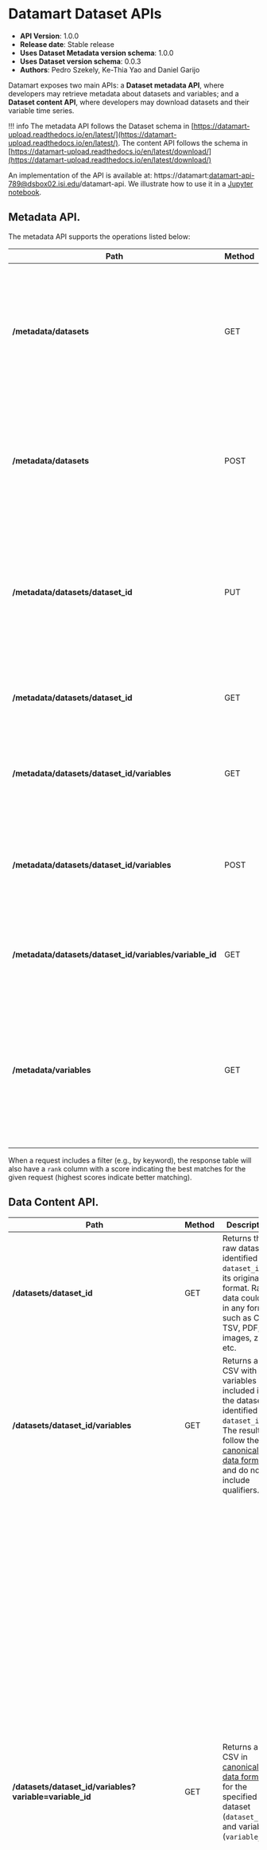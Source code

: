 # Datamart Dataset APIs

* **API Version**: 1.0.0
* **Release date**: Stable release
* **Uses Dataset Metadata version schema**: 1.0.0
* **Uses Dataset version schema**: 0.0.3
* **Authors**: Pedro Szekely, Ke-Thia Yao and Daniel Garijo

Datamart exposes two main APIs: a **Dataset metadata API**, where developers may retrieve metadata about datasets and variables; and a **Dataset content API**, where developers may download datasets and their variable time series.

!!! info
    The metadata API follows the Dataset schema in [https://datamart-upload.readthedocs.io/en/latest/](https://datamart-upload.readthedocs.io/en/latest/). The content API follows the schema in  [https://datamart-upload.readthedocs.io/en/latest/download/](https://datamart-upload.readthedocs.io/en/latest/download/)

An implementation of the API is available at: https://datamart:datamart-api-789@dsbox02.isi.edu/datamart-api. We illustrate how to use it in a [Jupyter notebook](https://github.com/usc-isi-i2/datamart-api/blob/master/Datamart%20Data%20API%20Demo.ipynb). 

## Metadata API. 
The metadata API supports the operations listed below:

| Path     | Method       | Description | Parameters
| -------- |:-------------| ------------|----------|
|**/metadata/datasets**|GET| Returns all datasets (list of [Dataset](https://datamart-upload.readthedocs.io/en/latest/#describing-dataset-metadata))| We support **filtering** datasets according to the following parameters:<br/> **`name`**: name of the dataset. **Example**: `&name=fbiData2009` <br/> **`geo`**: Spatial location. **Example**: `&geo=33.946799,-118.4307395,15z`<br/>**`intersects`**: Intersection if the dataset location with a bounding box in format [lonmin,lonmax,latmin,latmax]. **Example**: `&intersects=84.7142,-76.7142,14.9457,22.945`<br/>**`keyword`**: A relevant keyword (or keyword list separated by ",") that points to relevant variables, subjects or location of the dataset **Example**: `&keyword=maize,ethiopia`|
|**/metadata/datasets**|POST| Creates a new [Dataset](https://datamart-upload.readthedocs.io/en/latest/#describing-dataset-metadata) record. <br>Returns: Status code 201 (created) if successful, along with the dataset id. | NOTE: If the POST methods have already been executed against the Datamart server, then server will respond with an error message. |
|**/metadata/datasets/dataset_id**|PUT| **REPLACES** the entry of the dataset identified by `dataset_id` with the JSON received in the request. Returns: Status code 200 if successful.| None |
|**/metadata/datasets/dataset_id**|GET| Returns the metadata of the [Dataset](https://datamart-upload.readthedocs.io/en/latest/#describing-dataset-metadata) identified by `dataset_id`| None |
|**/metadata/datasets/dataset_id/variables**|GET| Returns all [Variables](https://datamart-upload.readthedocs.io/en/latest/#dataset-variable-metadata) in a dataset identified by `dataset_id` (list of variable)| None |
|**/metadata/datasets/dataset_id/variables**|POST| Creates a new [Variable](https://datamart-upload.readthedocs.io/en/latest/#dataset-variable-metadata) in the dataset identified by `dataset_id`. Returns 201 if successful| None |
|**/metadata/datasets/dataset_id/variables/variable_id**|GET| Returns the [`Variable`](https://datamart-upload.readthedocs.io/en/latest/#dataset-variable-metadata) `variable_id` in the dataset identified by `dataset_id`| None |
|**/metadata/variables**|GET| Returns all existing variable metadata|We support **filtering** datasets according to the following parameters:<br/>  **`ids`**: Variable ids to be returned (could be more than one). **Example**: `&ids=H123,H124` <br/>**`name`**: name of the variable. **Example**: `&name=population`<br/>**`geo`**: Spatial location: **Example**: `&geo=33.946799,-118.4307395,15z`<br/>**`intersects`**: Intersection if the variable location with a bounding box in format [lonmin,lonmax,latmin,latmax]. **Example**: `&intersects=84.7142,-76.7142,14.9457,22.945` <br/>**`keyword`**: A relevant keyword (or keyword list separated by ",") that points to relevant aspects of the variable **Example**: `&keyword=production,ethiopia` |

When a request includes a filter (e.g., by keyword), the response table will also have a `rank` column with a score indicating the best matches for the given request (highest scores indicate better matching).

## Data Content API. 

| Path     | Method       | Description | Parameters
| -------- |:-------------| ------------|----------|
|**/datasets/dataset_id**|GET| Returns the raw dataset identified by `dataset_id` in its original format. Raw data could be in any format, such as CSV, TSV, PDF, images, zip, etc.| None
|**/datasets/dataset_id/variables**|GET| Returns a CSV with the variables included in the dataset identified by `dataset_id`. The results follow the [canonical data format](https://datamart-upload.readthedocs.io/en/latest/download/#canonical-data-format), and do not include qualifiers.| **`limit`**: The API will return data for 20 variables only, by default. However that limit can be increased by setting the limit in the url. Example: `?limit=50`|
|**/datasets/dataset_id/variables?variable=variable_id**|GET| Returns a CSV in [canonical data format](https://datamart-upload.readthedocs.io/en/latest/download/#canonical-data-format) for the specified dataset (`dataset_id`) and variable (`variable_id`).|**`include`**: Additional columns to download. Example: `&include=country_id,admin1_id` <br/>**`exclude`**: Exclude columns from download. Example: `&exclude=coordinate`<br/>**`country`**: Download rows where the main subject is one of the specified countries. Example: `&country=Ethiopia,Sudan`<br/>**`country_id`**: Download rows where the main subject is one of the specified country identifiers.Example: `&country_id=Q115,Q1049` <br/> **`admin1`**: Download rows where the main subject is one of the specified first-level administrative regions. Example: `&admin1=Oromia+Region`<br/>**`admin1_id`**: Download rows where the main subject is one of the specified first-level administrative region identifiers.Example: `&admin1_id=Q202107`<br/>**`admin2`**: Download rows where the main subject is one of the specified second-level administrative regions.- Example: `&admin2=Arsi+Zone`<br/>**`admin2_id`**: Download rows where the main subject is one of the specified second-level administrative region identifiers. Example: `&admin2_id=Q646859`<br/>**`admin3`**: Download rows where the main subject is one of the specified third-level administrative regions. Example: `&admin3=Amigna,Digeluna+Tijo` <br/> **`admin3_id`**: Download rows where the main subject is one of the specified third-level administrative region identifiers. Example: `&admin3_id=Q2843318,Q5275598` <br/>**`in_country`**: Download rows where the main subject is a first-level administrative regions of the specified countries. Example: `&in_country=Ethiopia`<br/> **`in_country_id`**: Download rows where the main subject is a first-level administrative regions of the specified country identifiers. Example: `&in_country_id=Q115` <br/> **`in_admin1`**: Download rows where the main subject is a second-level administrative regions of the specified first-level administrative regions. Example: `&in_admin1=Oromia+Region` <br/> **`in_admin1_id`**: Download rows where the main subject is a second-level administrative regions of the specified first-level administrative region identifiers. Example: `&in_admin1_id=Q202107` <br/>**`in_admin2`**: Download rows where the main subject is a third-level administrative regions of the specified second-level administrative regions.  Example: `&in_admin2=Arsi+Zone` <br/> **`in_admin2_id`**: Download rows where the main subject is a third-level administrative regions of the specified second-level administrative regions. Example: `&in_admin2_id=Q646859`|
|**/datasets/dataset_id/variables/variable_id**|PUT| Uploads data to a variable of a dataset. | The variable must already exist in the dataset (i.e., it has to be created by POST to `/metadata/datasets/{dataset_id}/variables`)
|**/datasets/dataset_id/variables/variable_id**|DELETE| Deletes the variable from a target dataset. | None

**Additional considerations:**

All the region parameters (i.e. `country`, `country_id`, `admin1`,
etc) can be used at the same time. Datamart interprets multiple region parameters as *or* constraints.

The Datamart uses place names based on Wikidata place name labels in English. Also, a place can be identified using its Wikidata qnode id. The mapping between place name and its identifier, as well as its administrative hierarchy, can be found in this
[file](https://github.com/usc-isi-i2/wikidata-fuzzy-search/raw/master/backend/metadata/region.csv).


**_-Example_**:

  * `GET [API_URL]/[dataset_id]/variable/[variable_id]`: Get a CSV table of crop productions
  * `GET [API_URL]/[dataset_id]/variable/[variable_id]/area&include=admin1_id`: Get a CSV table of land area used for crop productions, and include the `admin1_id` column in the table.

## Aggregation of Data Content API

| Path     | Method       | Description | Parameters
| -------- |:-------------| ------------|----------|
|**/datasets/dataset_id/variable/variable_id**|GET| Returns an aggregated dataset from dataset `dataset_id` and variable `variable_id` in [canonical data format](https://datamart-upload.readthedocs.io/en/latest/download/#canonical-data-format).| **`group-by`**: specifies the column to use for aggregation <br/> **`operator`**: specifies the function to use for aggregation


**_-Example_**:
  - `GET [API_URL]/datasets/[dataset_id]/variables/[variable_id]?group-by=admin1_id&operator=sum`: Get food production aggregated at the` admin1` region level.